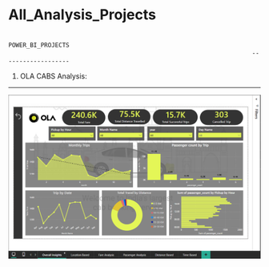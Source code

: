 # All_Analysis_Projects

                                                                         POWER_BI_PROJECTS
                                                                        -------------------

1. OLA CABS Analysis:
----------------------
![Overall Insights](https://github.com/Atufa-Ifrah/All_Analysis_Projects/blob/main/Power-BI-Projects/1.Overall%20Insights.png)

